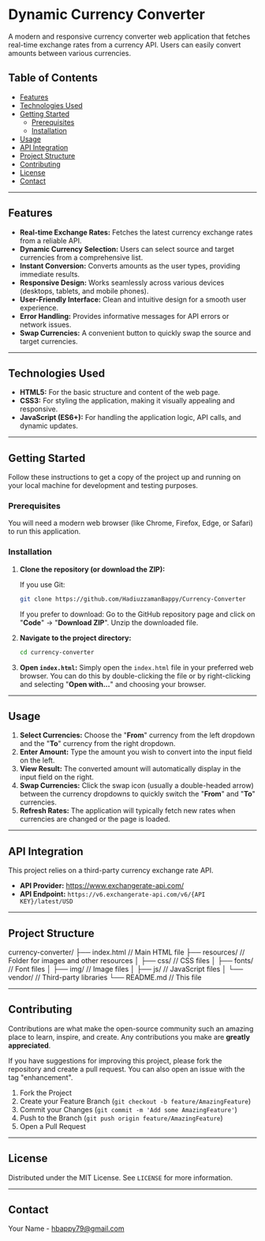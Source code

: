 # Dynamic Currency Converter

A modern and responsive currency converter web application that fetches real-time exchange rates from a currency API. Users can easily convert amounts between various currencies.

## Table of Contents

- [Features](#features)
- [Technologies Used](#technologies-used)
- [Getting Started](#getting-started)
  - [Prerequisites](#prerequisites)
  - [Installation](#installation)
- [Usage](#usage)
- [API Integration](#api-integration)
- [Project Structure](#project-structure)
- [Contributing](#contributing)
- [License](#license)
- [Contact](#contact)

---

## Features

* **Real-time Exchange Rates:** Fetches the latest currency exchange rates from a reliable API.
* **Dynamic Currency Selection:** Users can select source and target currencies from a comprehensive list.
* **Instant Conversion:** Converts amounts as the user types, providing immediate results.
* **Responsive Design:** Works seamlessly across various devices (desktops, tablets, and mobile phones).
* **User-Friendly Interface:** Clean and intuitive design for a smooth user experience.
* **Error Handling:** Provides informative messages for API errors or network issues.
* **Swap Currencies:** A convenient button to quickly swap the source and target currencies.

---

## Technologies Used

* **HTML5:** For the basic structure and content of the web page.
* **CSS3:** For styling the application, making it visually appealing and responsive.
* **JavaScript (ES6+):** For handling the application logic, API calls, and dynamic updates.

---

## Getting Started

Follow these instructions to get a copy of the project up and running on your local machine for development and testing purposes.

### Prerequisites

You will need a modern web browser (like Chrome, Firefox, Edge, or Safari) to run this application.

### Installation

1.  **Clone the repository (or download the ZIP):**

    If you use Git:
    ```bash
    git clone https://github.com/HadiuzzamanBappy/Currency-Converter
    ```
    If you prefer to download:
    Go to the GitHub repository page and click on "**Code**" -> "**Download ZIP**". Unzip the downloaded file.

2.  **Navigate to the project directory:**
    ```bash
    cd currency-converter
    ```

3.  **Open `index.html`:**
    Simply open the `index.html` file in your preferred web browser. You can do this by double-clicking the file or by right-clicking and selecting "**Open with...**" and choosing your browser.

---

## Usage

1.  **Select Currencies:** Choose the "**From**" currency from the left dropdown and the "**To**" currency from the right dropdown.
2.  **Enter Amount:** Type the amount you wish to convert into the input field on the left.
3.  **View Result:** The converted amount will automatically display in the input field on the right.
4.  **Swap Currencies:** Click the swap icon (usually a double-headed arrow) between the currency dropdowns to quickly switch the "**From**" and "**To**" currencies.
5.  **Refresh Rates:** The application will typically fetch new rates when currencies are changed or the page is loaded.

---

## API Integration

This project relies on a third-party currency exchange rate API.

* **API Provider:** https://www.exchangerate-api.com/
* **API Endpoint:** `https://v6.exchangerate-api.com/v6/{API KEY}/latest/USD`

---

## Project Structure
currency-converter/
├── index.html        // Main HTML file
├── resources/        // Folder for images and other resources
│   ├── css/          // CSS files
│   ├── fonts/        // Font files
│   ├── img/          // Image files
│   ├── js/           // JavaScript files
│   └── vendor/       // Third-party libraries
└── README.md         // This file

---

## Contributing

Contributions are what make the open-source community such an amazing place to learn, inspire, and create. Any contributions you make are **greatly appreciated**.

If you have suggestions for improving this project, please fork the repository and create a pull request. You can also open an issue with the tag "enhancement".

1.  Fork the Project
2.  Create your Feature Branch (`git checkout -b feature/AmazingFeature`)
3.  Commit your Changes (`git commit -m 'Add some AmazingFeature'`)
4.  Push to the Branch (`git push origin feature/AmazingFeature`)
5.  Open a Pull Request

---

## License

Distributed under the MIT License. See `LICENSE` for more information.

---

## Contact

Your Name - [hbappy79@gmail.com](mailto:hbappy79@gmail.com)
